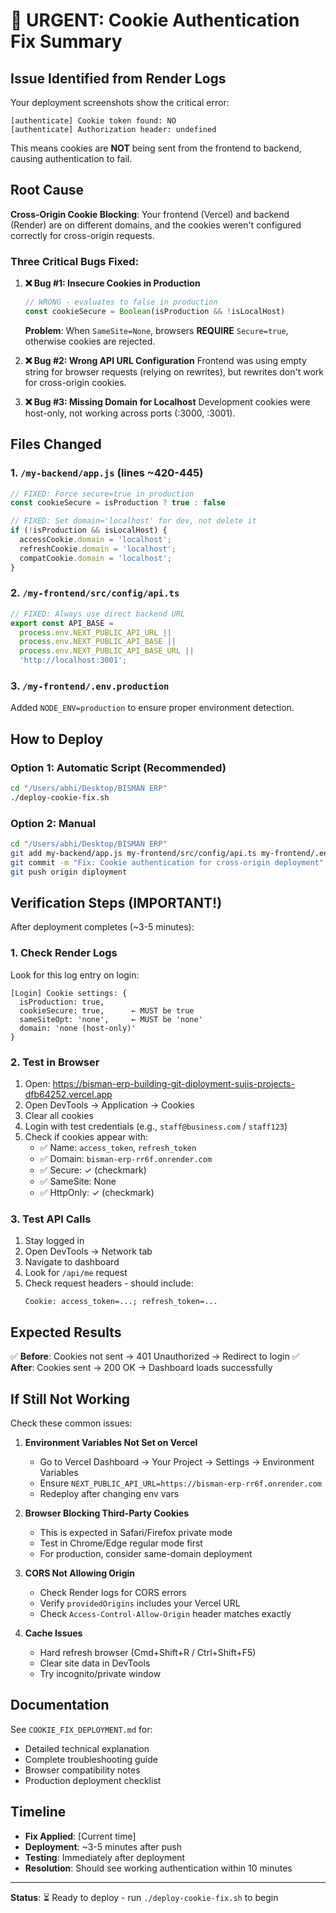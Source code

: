 # 🔴 URGENT: Cookie Authentication Fix Summary

## Issue Identified from Render Logs

Your deployment screenshots show the critical error:
```
[authenticate] Cookie token found: NO
[authenticate] Authorization header: undefined
```

This means cookies are **NOT** being sent from the frontend to backend, causing authentication to fail.

## Root Cause

**Cross-Origin Cookie Blocking**: Your frontend (Vercel) and backend (Render) are on different domains, and the cookies weren't configured correctly for cross-origin requests.

### Three Critical Bugs Fixed:

1. **❌ Bug #1: Insecure Cookies in Production**
   ```javascript
   // WRONG - evaluates to false in production
   const cookieSecure = Boolean(isProduction && !isLocalHost)
   ```
   **Problem**: When `SameSite=None`, browsers **REQUIRE** `Secure=true`, otherwise cookies are rejected.

2. **❌ Bug #2: Wrong API URL Configuration**
   Frontend was using empty string for browser requests (relying on rewrites), but rewrites don't work for cross-origin cookies.

3. **❌ Bug #3: Missing Domain for Localhost**
   Development cookies were host-only, not working across ports (:3000, :3001).

## Files Changed

### 1. `/my-backend/app.js` (lines ~420-445)
```javascript
// FIXED: Force secure=true in production
const cookieSecure = isProduction ? true : false

// FIXED: Set domain='localhost' for dev, not delete it
if (!isProduction && isLocalHost) {
  accessCookie.domain = 'localhost';
  refreshCookie.domain = 'localhost';
  compatCookie.domain = 'localhost';
}
```

### 2. `/my-frontend/src/config/api.ts`
```typescript
// FIXED: Always use direct backend URL
export const API_BASE = 
  process.env.NEXT_PUBLIC_API_URL ||
  process.env.NEXT_PUBLIC_API_BASE ||
  process.env.NEXT_PUBLIC_API_BASE_URL ||
  'http://localhost:3001';
```

### 3. `/my-frontend/.env.production`
Added `NODE_ENV=production` to ensure proper environment detection.

## How to Deploy

### Option 1: Automatic Script (Recommended)
```bash
cd "/Users/abhi/Desktop/BISMAN ERP"
./deploy-cookie-fix.sh
```

### Option 2: Manual
```bash
cd "/Users/abhi/Desktop/BISMAN ERP"
git add my-backend/app.js my-frontend/src/config/api.ts my-frontend/.env.production COOKIE_FIX_DEPLOYMENT.md
git commit -m "Fix: Cookie authentication for cross-origin deployment"
git push origin diployment
```

## Verification Steps (IMPORTANT!)

After deployment completes (~3-5 minutes):

### 1. Check Render Logs
Look for this log entry on login:
```
[Login] Cookie settings: { 
  isProduction: true, 
  cookieSecure: true,      ← MUST be true
  sameSiteOpt: 'none',     ← MUST be 'none' 
  domain: 'none (host-only)' 
}
```

### 2. Test in Browser
1. Open: https://bisman-erp-building-git-diployment-sujis-projects-dfb64252.vercel.app
2. Open DevTools → Application → Cookies
3. Clear all cookies
4. Login with test credentials (e.g., `staff@business.com` / `staff123`)
5. Check if cookies appear with:
   - ✅ Name: `access_token`, `refresh_token`
   - ✅ Domain: `bisman-erp-rr6f.onrender.com`
   - ✅ Secure: ✓ (checkmark)
   - ✅ SameSite: None
   - ✅ HttpOnly: ✓ (checkmark)

### 3. Test API Calls
1. Stay logged in
2. Open DevTools → Network tab
3. Navigate to dashboard
4. Look for `/api/me` request
5. Check request headers - should include:
   ```
   Cookie: access_token=...; refresh_token=...
   ```

## Expected Results

✅ **Before**: Cookies not sent → 401 Unauthorized → Redirect to login
✅ **After**: Cookies sent → 200 OK → Dashboard loads successfully

## If Still Not Working

Check these common issues:

1. **Environment Variables Not Set on Vercel**
   - Go to Vercel Dashboard → Your Project → Settings → Environment Variables
   - Ensure `NEXT_PUBLIC_API_URL=https://bisman-erp-rr6f.onrender.com`
   - Redeploy after changing env vars

2. **Browser Blocking Third-Party Cookies**
   - This is expected in Safari/Firefox private mode
   - Test in Chrome/Edge regular mode first
   - For production, consider same-domain deployment

3. **CORS Not Allowing Origin**
   - Check Render logs for CORS errors
   - Verify `providedOrigins` includes your Vercel URL
   - Check `Access-Control-Allow-Origin` header matches exactly

4. **Cache Issues**
   - Hard refresh browser (Cmd+Shift+R / Ctrl+Shift+F5)
   - Clear site data in DevTools
   - Try incognito/private window

## Documentation

See `COOKIE_FIX_DEPLOYMENT.md` for:
- Detailed technical explanation
- Complete troubleshooting guide
- Browser compatibility notes
- Production deployment checklist

## Timeline

- **Fix Applied**: [Current time]
- **Deployment**: ~3-5 minutes after push
- **Testing**: Immediately after deployment
- **Resolution**: Should see working authentication within 10 minutes

---

**Status**: ⏳ Ready to deploy - run `./deploy-cookie-fix.sh` to begin
